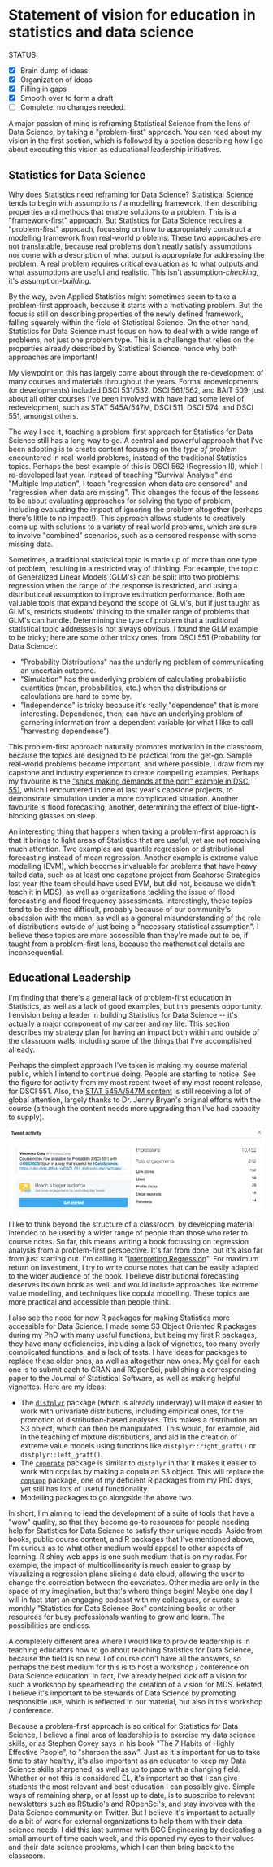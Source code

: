 # Statement of vision for education in statistics and data science

<!-- particularly attractive: Candidates motivated to innovate around the teaching of both core statistical topics (e.g., estimation, hypothesis testing) and more nascent data science topics (e.g., visualization, data wrangling, transparent and reproducible workflows). -->

<!-- Asset: Experience with evidence-based teaching methods, curriculum development, course design, and other initiatives that advance the university’s ability to excel in its teaching and learning mandate.  -->

STATUS:

- [x] Brain dump of ideas
- [x] Organization of ideas
- [x] Filling in gaps
- [x] Smooth over to form a draft
- [ ] Complete: no changes needed.

A major passion of mine is reframing Statistical Science from the lens of Data Science, by taking a "problem-first" approach. You can read about my vision in the first section, which is followed by a section describing how I go about executing this vision as educational leadership initiatives. 

## Statistics for Data Science

<!-- I imagine this section to be about how I think statistics  -->


<!-- This section (perhaps to be renamed or split into multiple) is my vision for Data Science, especially Statistics for Data Science. It's not what I'm doing for EL. -->

Why does Statistics need reframing for Data Science? Statistical Science tends to begin with assumptions / a modelling framework, then describing properties and methods that enable solutions to a problem. This is a "framework-first" approach. But Statistics for Data Science requires a "problem-first" approach, focussing on how to appropriately construct a modelling framework from real-world problems. These two approaches are not translatable, because real problems don't neatly satisfy assumptions nor come with a description of what output is appropriate for addressing the problem. A real problem requires critical evaluation as to what outputs and what assumptions are useful and realistic. This isn't assumption-_checking_, it's assumption-_building_.

By the way, even Applied Statistics might sometimes seem to take a problem-first approach, because it starts with a motivating problem. But the focus is still on describing properties of the newly defined framework, falling squarely within the field of Statistical Science. On the other hand, Statistics for Data Science must focus on how to deal with a wide range of problems, not just one problem type. This is a challenge that relies on the properties already described by Statistical Science, hence why both approaches are important!

My viewpoint on this has largely come about through the re-development of many courses and materials throughout the years. Formal redevelopments (or developments) included DSCI 531/532, DSCI 561/562, and BAIT 509; just about all other courses I've been involved with have had some level of redevelopment, such as STAT 545A/547M, DSCI 511, DSCI 574, and DSCI 551, amongst others.

The way I see it, teaching a problem-first approach for Statistics for Data Science still has a long way to go. A central and powerful approach that I've been adopting is to create content focussing on the _type of problem_ encountered in real-world problems, instead of the traditional Statistics topics. Perhaps the best example of this is DSCI 562 (Regression II), which I re-developed last year. Instead of teaching "Survival Analysis" and "Multiple Imputation", I teach "regression when data are censored" and "regression when data are missing". This changes the focus of the lessons to be about evaluating approaches for solving the type of problem, including evaluating the impact of ignoring the problem altogether (perhaps there's little to no impact!). This approach allows students to creatively come up with solutions to a variety of real world problems, which are sure to involve "combined" scenarios, such as a censored response with some missing data.

Sometimes, a traditional statistical topic is made up of more than one type of problem, resulting in a restricted way of thinking. For example, the topic of Generalized Linear Models (GLM's) can be split into two problems: regression when the range of the response is restricted, and using a distributional assumption to improve estimation performance. Both are valuable tools that expand beyond the scope of GLM's, but if just taught as GLM's, restricts students' thinking to the smaller range of problems that GLM's can handle. 
Determining the type of problem that a traditional statistical topic addresses is not always obvious. I found the GLM example to be tricky; here are some other tricky ones, from DSCI 551 (Probability for Data Science):

- "Probability Distributions" has the underlying problem of communicating an uncertain outcome.
- "Simulation" has the underlying problem of calculating probabilistic quantities (mean, probabilities, etc.) when the distributions or calculations are hard to come by.
- "Independence" is tricky because it's really "dependence" that is more interesting. Dependence, then, can have an underlying problem of garnering information from a dependent variable (or what I like to call "harvesting dependence").

This problem-first approach naturally promotes motivation in the classroom, because the topics are designed to be practical from the get-go. Sample real-world problems become important, and where possible, I draw from my capstone and industry experience to create compelling examples. Perhaps my favourite is the ["ships making demands at the port" example in DSCI 551](https://ubc-mds.github.io/DSCI_551_stat-prob-dsci/lectures/simulation.html#multi-step-simulations-10-min), which I encountered in one of last year's capstone projects, to demonstrate simulation under a more complicated situation. Another favourite is flood forecasting; another, determining the effect of blue-light-blocking glasses on sleep.

An interesting thing that happens when taking a problem-first approach is that it brings to light areas of Statistics that are useful, yet are not receiving much attention. Two examples are quantile regression or distributional forecasting instead of mean regression. Another example is extreme value modelling (EVM), which becomes invaluable for problems that have heavy tailed data, such as at least one capstone project from Seahorse Strategies last year (the team should have used EVM, but did not, because we didn't teach it in MDS), as well as organizations tackling the issue of flood forecasting and flood frequency assessments. Interestingly, these topics tend to be deemed difficult, probably because of our community's obsession with the mean, as well as a general misunderstanding of the role of distributions outside of just being a "necessary statistical assumption". I believe these topics are more accessible than they're made out to be, if taught from a problem-first lens, because the mathematical details are inconsequential.

## Educational Leadership

<!-- EL = an activity taken at UBC and elsewhere to advance innovation in teaching and learning with impact beyond one’s classroom -->


<!-- Now that I've described my vision for data science, it's now time to describe how I've been (and intend to) make this EL. Provide evidence of goodness where possible. -->

<!-- from Mike: what "educational leadership" (EL) means to you and what EL you might pursue in the future. Vision for long-term career growth towards Prof of Teaching, even if it's tentative. -->

<!-- must provide evidence for promise of educational leadership at UBC and nationally or internationally -->

I'm finding that there's a general lack of problem-first education in Statistics, as well as a lack of good examples, but this presents opportunity. I envision being a leader in building Statistics for Data Science -- it's actually a major component of my career and my life. This section describes my strategy plan for having an impact both within and outside of the classroom walls, including some of the things that I've accomplished already.

Perhaps the simplest approach I've taken is making my course material public, which I intend to continue doing. People are starting to notice. See the figure for activity from my most recent tweet of my most recent release, for DSCI 551. Also, the [STAT 545A/547M content](https://stat545guidebook.netlify.com/) is still receiving a lot of global attention, largely thanks to Dr. Jenny Bryan's original efforts with the course (although the content needs more upgrading than I've had capacity to supply).

![DSCI 551 tweet activity](./img/551_tweet.png)

I like to think beyond the structure of a classroom, by developing material intended to be used by a wider range of people than those who refer to course notes. So far, this means writing a book focussing on regression analysis from a problem-first perspective. It's far from done, but it's also far from just starting out. I'm calling it "[Interpreting Regression](https://interpreting-regression.netlify.com/)". For maximum return on investment, I try to write course notes that can be easily adapted to the wider audience of the book. I believe distributional forecasting deserves its own book as well, and would include approaches like extreme value modelling, and techniques like copula modelling. These topics are more practical and accessible than people think.

I also see the need for new R packages for making Statistics more accessible for Data Science. I made some S3 Object Oriented R packages during my PhD with many useful functions, but being my first R packages, they have many deficiencies, including a lack of vignettes, too many overly complicated functions, and a lack of tests. I have ideas for packages to replace these older ones, as well as altogether new ones. My goal for each one is to submit each to CRAN and ROpenSci, publishing a corresponding paper to the Journal of Statistical Software, as well as making helpful vignettes. Here are my ideas:

- The [`distplyr`](https://github.com/vincenzocoia/distplyr/) package (which is already underway) will make it easier to work with univariate distributions, including empirical ones, for the promotion of distribution-based analyses. This makes a distribution an S3 object, which can then be manipulated. This would, for example, aid in the teaching of mixture distributions, and aid in the creation of extreme value models using functions like `distplyr::right_graft()` or `distplyr::left_graft()`.
- The [`coperate`](https://github.com/vincenzocoia/coperate/) package is similar to `distplyr` in that it makes it easier to work with copulas by making a copula an S3 object. This will replace the [`copsupp`](https://github.com/vincenzocoia/copsupp/) package, one of my deficient R packages from my PhD days, yet still has lots of useful functionality.
- Modelling packages to go alongside the above two.

In short, I'm aiming to lead the development of a suite of tools that have a "wow" quality, so that they become go-to resources for people needing help for Statistics for Data Science to satisfy their unique needs. Aside from books, public course content, and R packages that I've mentioned above, I'm curious as to what other medium would appeal to other aspects of learning. R shiny web apps is one such medium that is on my radar. For example, the impact of multicollinearity is much easier to grasp by visualizing a regression plane slicing a data cloud, allowing the user to change the correlation between the covariates. Other media are only in the space of my imagination, but that's where things begin! Maybe one day I will in fact start an engaging podcast with my colleagues, or curate a monthly "Statistics for Data Science Box" containing books or other resources for busy professionals wanting to grow and learn. The possibilities are endless.

A completely different area where I would like to provide leadership is in teaching educators how to go about teaching Statistics for Data Science, because the field is so new. I of course don't have all the answers, so perhaps the best medium for this is to host a workshop / conference on Data Science education. In fact, I've already helped kick off a vision for such a workshop by spearheading the creation of a vision for MDS. Related, I believe it's important to be stewards of Data Science by promoting responsible use, which is reflected in our material, but also in this workshop / conference.

Because a problem-first approach is so critical for Statistics for Data Science, I believe a final area of leadership is to exercise my data science skills, or as Stephen Covey says in his book "The 7 Habits of Highly Effective People", to "sharpen the saw". Just as it's important for us to take time to stay healthy, it's also important as an educator to keep my Data Science skills sharpened, as well as up to pace with a changing field. Whether or not this is considered EL, it's important so that I can give students the most relevant and best education I can possibly give. Simple ways of remaining sharp, or at least up to date, is to subscribe to relevant newsletters such as RStudio's and ROpenSci's, and stay involves with the Data Science community on Twitter. But I believe it's important to actually do a bit of work for external organizations to help them with their data science needs. I did this last summer with BGC Engineering by dedicating a small amount of time each week, and this opened my eyes to their values and their data science problems, which I can then bring back to the classroom.
